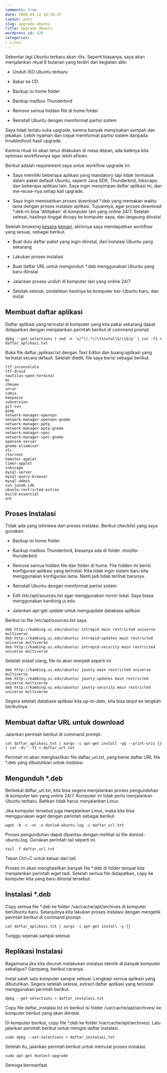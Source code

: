 ```yaml
---
comments: true
date: 2009-04-22 16:10:37
layout: post
slug: upgrade-ubuntu
title: Upgrade Ubuntu
wordpress_id: 420
categories:
- Linux
---
```


Sebentar lagi Ubuntu terbaru akan rilis. Seperti biasanya, saya akan menjalankan ritual 6 bulanan yang terdiri dari kegiatan sbb: 




  * Unduh ISO Ubuntu terbaru


  * Bakar ke CD


  * Backup isi home folder


  * Backup mailbox Thunderbird


  * Remove semua hidden file di home folder


  * Reinstall Ubuntu dengan memformat partisi sistem



Saya tidak terlalu suka upgrade, karena banyak menyisakan sampah dan jebakan. Lebih nyaman dan cepat memformat partisi sistem daripada troubleshoot hasil upgrade. 

Karena ritual ini akan terus dilakukan di masa depan, ada baiknya kita optimasi workflownya agar lebih efisien. 



Berikut adalah requirement saya untuk workflow upgrade ini: 


  * Saya memiliki beberapa aplikasi yang mandatory tapi tidak termasuk dalam paket default Ubuntu, seperti Java SDK, Thunderbird, Inkscape, dan beberapa aplikasi lain. Saya ingin menyimpan daftar aplikasi ini, dan me-reuse-nya setiap kali upgrade.


  * Saya ingin memisahkan proses download *.deb yang memakan waktu lama dengan proses instalasi aplikasi. Tujuannya, agar proses download *.deb ini bisa 'dititipkan' di komputer lain yang online 24/7. Setelah selesai, hasilnya tinggal dicopy ke komputer saya, dan langsung diinstal



Setelah browsing [kesana](
) [kemari](http://beans.seartipy.com/2006/05/06/update-or-install-applications-on-debianubuntu-without-an-internet-connection/), akhirnya saya mendapatkan workflow yang sesuai, sebagai berikut. 




  * Buat dulu daftar paket yang ingin diinstal, dari instalasi Ubuntu yang sekarang


  * Lakukan proses instalasi


  * Buat daftar URL untuk mengunduh *.deb menggunakan Ubuntu yang baru diinstal


  * Jalankan proses unduh di komputer lain yang online 24/7


  * Setelah selesai, pindahkan hasilnya ke komputer ber-Ubuntu baru, dan instal






## Membuat daftar aplikasi


Daftar aplikasi yang terinstal di komputer yang kita pakai sekarang dapat didapatkan dengan menjalankan perintah berikut di command prompt. 


    
    dpkg --get-selections | sed -n 's/^\(.*\)\tinstall$/\1$/p' | cut -f1 > daftar_aplikasi.txt



Buka file daftar_aplikasi.txt dengan Text Editor dan buang aplikasi yang terinstal secara default. Setelah diedit, file saya berisi sebagai berikut. 

    
    
    ttf-inconsolata
    ttf-droid
    nautilus-open-terminal
    mc
    chmsee
    unrar
    comix
    keepassx
    subversion
    git-svn
    gimp
    network-manager-openvpn
    network-manager-openvpn-gnome
    network-manager-pptp
    network-manager-pptp-gnome
    network-manager-vpnc
    network-manager-vpnc-gnome
    openssh-server
    gnome-alsamixer
    vlc
    rtorrent
    hamster-applet
    timer-applet
    inkscape
    mysql-server
    mysql-query-browser
    mysql-admin
    sun-java6-jdk
    ubuntu-restricted-extras
    build-essential
    ant
    






## Proses Instalasi


Tidak ada yang istimewa dari proses instalasi. Berikut checklist yang saya gunakan: 




  * Backup isi home folder


  * Backup mailbox Thunderbird, biasanya ada di folder .mozilla-thunderbird


  * Remove semua hidden file dan folder di home. File hidden ini berisi konfigurasi aplikasi yang terinstal. Kita tidak ingin sistem baru kita menggunakan konfigurasi lama. Nanti jadi tidak terlihat barunya.


  * Reinstall Ubuntu dengan memformat partisi sistem


  * Edit /etc/apt/sources.list agar menggunakan mirror lokal. Saya biasa menggunakan kambing.ui.edu


  * Jalankan apt-get update untuk mengupdate database aplikasi



Berikut isi file /etc/apt/sources.list saya.

    
    
    deb http://kambing.ui.edu/ubuntu/ intrepid main restricted universe multiverse
    deb http://kambing.ui.edu/ubuntu/ intrepid-updates main restricted universe multiverse
    deb http://kambing.ui.edu/ubuntu/ intrepid-security main restricted universe multiverse
    


Setelah install ulang, file ini akan menjadi seperti ini

    
    
    deb http://kambing.ui.edu/ubuntu/ jaunty main restricted universe multiverse
    deb http://kambing.ui.edu/ubuntu/ jaunty-updates main restricted universe multiverse
    deb http://kambing.ui.edu/ubuntu/ jaunty-security main restricted universe multiverse
    


Segera setelah database aplikasi kita up-to-date, kita bisa lanjut ke langkah berikutnya.



## Membuat daftar URL untuk download



Jalankan perintah berikut di command prompt. 


    
    cat daftar_aplikasi.txt | xargs -i apt-get install -qq --print-uris {} | cut -d\' -f2 > daftar_url.txt



Perintah ini akan menghasilkan file daftar_url.txt, yang berisi daftar URL file *.deb yang dibutuhkan untuk instalasi.



## Mengunduh *.deb


Berbekal daftar_url.txt, kita bisa segera menjalankan proses pengunduhan di komputer lain yang online 24/7. Komputer ini tidak perlu menjalankan Ubuntu terbaru. Bahkan tidak harus menjalankan Linux.

Jika komputer tersebut juga menjalankan Linux, maka kita bisa menggunakan wget dengan perintah sebagai berikut. 


    
    wget -b -c -nc -o donlod-ubuntu.log -i daftar_url.txt



Proses pengunduhan dapat dipantau dengan melihat isi file donlod-ubuntu.log. Gunakan perintah tail seperti ini. 


    
    tail -f daftar_url.txt 



Tekan Ctrl+C untuk keluar dari tail. 

Proses ini akan menghasilkan banyak file *.deb di folder tempat kita menjalankan perintah wget tadi. Setelah semua file didapatkan, copy ke komputer kita yang baru diinstal tersebut.



## Instalasi *.deb



Copy semua file *.deb ke folder /var/cache/apt/archives di komputer berUbuntu baru. Selanjutnya kita lakukan proses instalasi dengan mengetik perintah berikut di command prompt. 


    
    cat daftar_aplikasi.txt | xargs -i apt-get install -y {}



Tunggu sejenak sampai selesai. 




## Replikasi Instalasi


Bagaimana jika kita disuruh melakukan instalasi identik di banyak komputer sekaligus? Gampang, berikut caranya. 

Instal salah satu komputer sampai selesai. Lengkapi semua aplikasi yang dibutuhkan. Segera setelah selesai, extract daftar aplikasi yang terinstal menggunakan perintah berikut. 


    
    dpkg --get-selections > daftar_instalasi.txt



Copy file daftar_instalasi.txt ini berikut isi folder /var/cache/apt/archives/ ke komputer berikut yang akan diinstal.

Di komputer berikut, copy file *.deb ke folder /var/cache/apt/archives/. Lalu jalankan perintah berikut untuk mengisi daftar instalasi. 


    
    sudo dpkg --set-selections < daftar_instalasi.txt



Setelah itu, jalankan perintah berikut untuk memulai proses instalasi.


    
    sudo apt-get dselect-upgrade



Semoga bermanfaat.

